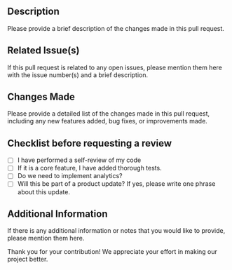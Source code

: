 ## Description
Please provide a brief description of the changes made in this pull request.

## Related Issue(s)
If this pull request is related to any open issues, please mention them here with the issue number(s) and a brief description.

## Changes Made
Please provide a detailed list of the changes made in this pull request, including any new features added, bug fixes, or improvements made.

## Checklist before requesting a review
- [ ] I have performed a self-review of my code
- [ ] If it is a core feature, I have added thorough tests.
- [ ] Do we need to implement analytics?
- [ ] Will this be part of a product update? If yes, please write one phrase about this update.

## Additional Information
If there is any additional information or notes that you would like to provide, please mention them here.

Thank you for your contribution! We appreciate your effort in making our project better.
